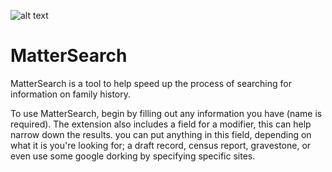 ![alt text](images/icon_128.png)

# **MatterSearch**

MatterSearch is a tool to help speed up the process of searching for information on family history.

To use MatterSearch, begin by filling out any information you have (name is required). The extension also includes a field for a modifier, this can help narrow down the results. you can put anything in this field, depending on what it is you're looking for; a draft record, census report, gravestone, or even use some google dorking by specifying specific sites.